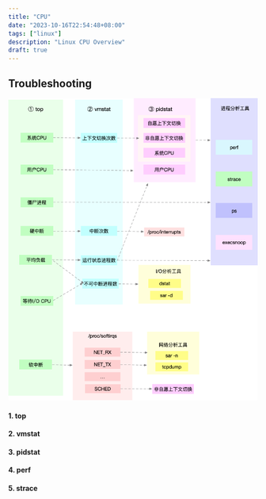 ```yaml
---
title: "CPU"
date: "2023-10-16T22:54:48+08:00"
tags: ["linux"]
description: "Linux CPU Overview"
draft: true
---
```


## Troubleshooting

![overview](/images/cpu_tools.png)

#### 1. top

#### 2. vmstat

#### 3. pidstat

#### 4. perf 

#### 5. strace
